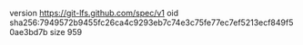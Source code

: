 version https://git-lfs.github.com/spec/v1
oid sha256:7949572b9455fc26ca4c9293eb7c74e3c75fe77ec7ef5213ecf849f50ae3bd7b
size 959
